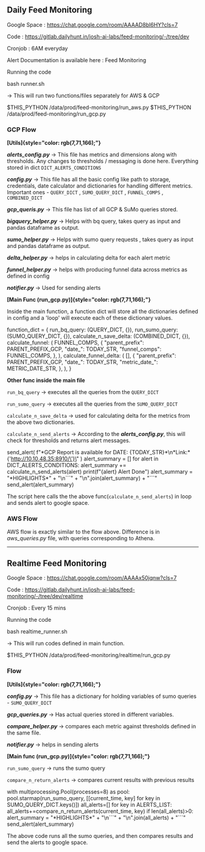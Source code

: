 ## Daily Feed Monitoring

Google Space : <https://chat.google.com/room/AAAAD8bl6HY?cls=7>

Code :
<https://gitlab.dailyhunt.in/josh-ai-labs/feed-monitoring/-/tree/dev>

Cronjob : 6AM everyday

Alert Documentation is available here : Feed Monitoring

Running the code

bash runner.sh

→ This will run two functions/files separately for AWS & GCP

\$THIS_PYTHON /data/prod/feed-monitoring/run_aws.py \$THIS_PYTHON
/data/prod/feed-monitoring/run_gcp.py

### GCP Flow

**[Utils]{style="color: rgb(7,71,166);"}**

***alerts_config.py*** -\> This file has metrics and dimensions along
with thresholds. Any changes to thresholds / messaging is done here.
Everything stored in dict `DICT_ALERTS_CONDITIONS`

***config.py*** → This file has all the basic config like path to
storage, credentials, date calculator and dictionaries for handling
different metrics. Important ones - `QUERY_DICT` , `SUMO_QUERY_DICT` ,
`FUNNEL_COMPS` , `COMBINED_DICT`

***gcp_queris.py*** → This file has list of all GCP & SuMo queries
stored.

***bigquery_helper.py*** → Helps with bq query, takes query as input and
pandas dataframe as output.

***sumo_helper.py*** → Helps with sumo query requests , takes query as
input and pandas dataframe as output.

***delta_helper.py*** → helps in calculating delta for each alert metric

***funnel_helper.py*** → helps with producing funnel data across metrics
as defined in config

***notifier.py*** → Used for sending alerts

**[Main Func (run_gcp.py)]{style="color: rgb(7,71,166);"}**

Inside the main function, a function dict will store all the
dictionaries defined in config and a 'loop' will execute each of these
dictionary values.

function_dict = { run_bq_query: (QUERY_DICT, {}), run_sumo_query:
(SUMO_QUERY_DICT, {}), calculate_n_save_delta: (COMBINED_DICT, {}),
calculate_funnel: ( FUNNEL_COMPS, { \"parent_prefix\":
PARENT_PREFIX_GCP, \"date\_\": TODAY_STR, \"funnel_comps\":
FUNNEL_COMPS, }, ), calculate_funnel_delta: ( \[\], { \"parent_prefix\":
PARENT_PREFIX_GCP, \"date\_\": TODAY_STR, \"metric_date\_\":
METRIC_DATE_STR, }, ), }

**Other func inside the main file**

`run_bq_query` → executes all the queries from the `QUERY_DICT`

`run_sumo_query` → executes all the queries from the `SUMO_QUERY_DICT`

`calculate_n_save_delta` → used for calculating delta for the metrics
from the above two dictionaries.

`calculate_n_send_alerts` → According to the ***alerts_config.py***,
this will check for thresholds and returns alert messages.

send_alert( f\"\*GCP Report is available for DATE:
{TODAY_STR}\*\\n\*Link:\* {\'http://10.10.48.35:8910/\'}\" )
alert_summary = \[\] for alert in DICT_ALERTS_CONDITIONS: alert_summary
+= calculate_n_send_alerts(alert) print(f\"{alert} Alert Done\")
alert_summary = \"\*HIGHLIGHTS\*\" + \"\\n\`\`\`\" +
\"\\n\".join(alert_summary) + \"\`\`\`\" send_alert(alert_summary)

The script here calls the the above func(`calculate_n_send_alerts`) in
loop and sends alert to google space.

### AWS Flow

AWS flow is exactly similar to the flow above. Difference is in
*aws_queries.py* file, with queries corresponding to Athena.

------------------------------------------------------------------------

## Realtime Feed Monitoring

Google Space : <https://chat.google.com/room/AAAAx50jqnw?cls=7>

Code :
<https://gitlab.dailyhunt.in/josh-ai-labs/feed-monitoring/-/tree/dev/realtime>

Cronjob : Every 15 mins

Running the code

bash realtime_runner.sh

→ This will run codes defined in main function.

\$THIS_PYTHON /data/prod/feed-monitoring/realtime/run_gcp.py

### Flow

**[Utils]{style="color: rgb(7,71,166);"}**

***config.py*** → This file has a dictionary for holding variables of
sumo queries - `SUMO_QUERY_DICT`

***gcp_queries.py*** → Has actual queries stored in different variables.

***compare_helper.py*** → compares each metric against thresholds
defined in the same file.

***notifier.py*** → helps in sending alerts

**[Main func (run_gcp.py)]{style="color: rgb(7,71,166);"}**

`run_sumo_query` → runs the sumo query

`compare_n_return_alerts` → compares current results with previous
results

with multiprocessing.Pool(processes=8) as pool:
pool.starmap(run_sumo_query, \[\[current_time, key\] for key in
SUMO_QUERY_DICT.keys()\]) all_alerts=\[\] for key in ALERTS_LIST:
all_alerts+=compare_n_return_alerts(current_time, key) if
len(all_alerts)\>0: alert_summary = \"\*HIGHLIGHTS\*\" + \"\\n\`\`\`\" +
\"\\n\".join(all_alerts) + \"\`\`\`\" send_alert(alert_summary)

The above code runs all the sumo queries, and then compares results and
send the alerts to google space.
